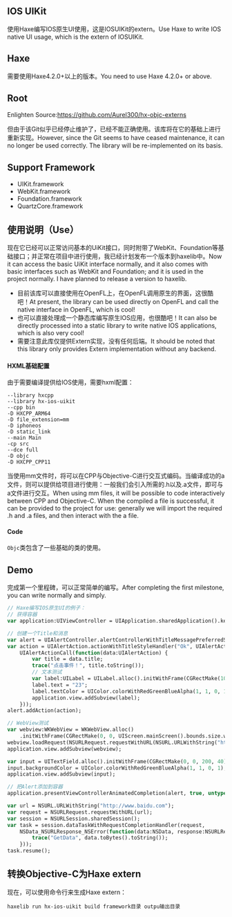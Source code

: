 ## IOS UIKit

使用Haxe编写IOS原生UI使用，这是IOSUIKit的extern。Use Haxe to write IOS native UI usage, which is the extern of IOSUIKit.

## Haxe

需要使用Haxe4.2.0+以上的版本。You need to use Haxe 4.2.0+ or above.


## Root

Enlighten Source:https://github.com/Aurel300/hx-objc-externs

但由于该Git似乎已经停止维护了，已经不能正确使用。该库将在它的基础上进行重新实现。However, since the Git seems to have ceased maintenance, it can no longer be used correctly. The library will be re-implemented on its basis.

## Support Framework
- UIKit.framework
- WebKit.framework
- Foundation.framework
- QuartzCore.framework

## 使用说明（Use）

现在它已经可以正常访问基本的UiKit接口，同时附带了WebKit、Foundation等基础接口；并正常在项目中进行使用，我已经计划发布一个版本到haxelib中。Now it can access the basic UiKit interface normally, and it also comes with basic interfaces such as WebKit and Foundation; and it is used in the project normally. I have planned to release a version to haxelib.

- 目前该库可以直接使用在OpenFL上，在OpenFL调用原生的界面，这很酷吧！At present, the library can be used directly on OpenFL and call the native interface in OpenFL, which is cool!
- 也可以直接处理成一个静态库编写原生IOS应用，也很酷吧！It can also be directly processed into a static library to write native IOS applications, which is also very cool!
- 需要注意此库仅提供Extern实现，没有任何后端。It should be noted that this library only provides Extern implementation without any backend.

#### HXML基础配置

由于需要编译提供给IOS使用，需要hxml配置：

```hxml
--library hxcpp
--library hx-ios-uikit
--cpp bin
-D HXCPP_ARM64
-D file_extension=mm
-D iphoneos
-D static_link
--main Main
-cp src
--dce full
-D objc 
-D HXCPP_CPP11
```

当使用mm文件时，将可以在CPP与Objective-C进行交互式编码。当编译成功的a文件，则可以提供给项目进行使用：一般我们会引入所需的.h以及.a文件，即可与a文件进行交互。When using mm files, it will be possible to code interactively between CPP and Objective-C. When the compiled a file is successful, it can be provided to the project for use: generally we will import the required .h and .a files, and then interact with the a file.

#### Code

`Objc`类包含了一些基础的类的使用。

## Demo

完成第一个里程碑，可以正常简单的编写。After completing the first milestone, you can write normally and simply.

```haxe
// Haxe编写IOS原生UI的例子：
// 获得容器
var application:UIViewController = UIApplication.sharedApplication().keyWindow.rootViewController;

// 创建一个Title和消息
var alert = UIAlertController.alertControllerWithTitleMessagePreferredStyle("Title", "Message", UIAlertControllerStyle.UIAlertControllerStyleAlert);
var action = UIAlertAction.actionWithTitleStyleHandler("Ok", UIAlertActionStyle.UIAlertActionStyleDefault,
    UIAlertActionCall(function(data:UIAlertAction) {
        var title = data.title;
        trace("点击事件！", title.toString());
        // 文本测试
        var label:UILabel = UILabel.alloc().initWithFrame(CGRectMake(100, 100, 200, 40));
        label.text = "23";
        label.textColor = UIColor.colorWithRedGreenBlueAlpha(1, 1, 0, 1);
        application.view.addSubview(label);
    }));
alert.addAction(action);

// WebView测试
var webview:WKWebView = WKWebView.alloc()
    .initWithFrame(CGRectMake(0, 0, UIScreen.mainScreen().bounds.size.width, UIScreen.mainScreen().bounds.size.height));
webview.loadRequest(NSURLRequest.requestWithURL(NSURL.URLWithString("http://www.baidu.com")));
application.view.addSubview(webview);

var input = UITextField.alloc().initWithFrame(CGRectMake(0, 0, 200, 40));
input.backgroundColor = UIColor.colorWithRedGreenBlueAlpha(1, 1, 0, 1);
application.view.addSubview(input);

// 把Alert添加到容器
application.presentViewControllerAnimatedCompletion(alert, true, untyped nil);

var url = NSURL.URLWithString("http://www.baidu.com");
var request = NSURLRequest.requestWithURL(url);
var session = NSURLSession.sharedSession();
var task = session.dataTaskWithRequestCompletionHandler(request,
    NSData_NSURLResponse_NSError(function(data:NSData, response:NSURLResponse, err:NSError) {
        trace("GetData", data.toBytes().toString());
    }));
task.resume();
```

## 转换Objective-C为Haxe extern
现在，可以使用命令行来生成Haxe extern：
```shell
haxelib run hx-ios-uikit build framework目录 outpu输出目录
```